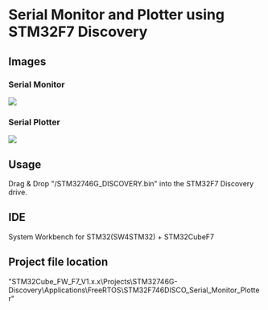 # Serial Monitor and Plotter using STM32F7 Discovery
[](
<http://y2kblog.seesaa.net/article/SerialMonitorPlotter_STM32F7-Discovery.html>
)

## Images
### Serial Monitor
![](https://github.com/y2kblog/STM32F746DISCO_Serial_Monitor_Plotter/blob/master/images/SerialMonitor.jpg)

### Serial Plotter
![](https://github.com/y2kblog/STM32F746DISCO_Serial_Monitor_Plotter/blob/master/images/SerialPlotter.jpg)


## Usage
Drag & Drop "/STM32746G_DISCOVERY.bin" into the STM32F7 Discovery drive.

## IDE
System Workbench for STM32(SW4STM32) + STM32CubeF7

## Project file location
"STM32Cube_FW_F7_V1.x.x\Projects\STM32746G-Discovery\Applications\FreeRTOS\STM32F746DISCO_Serial_Monitor_Plotter"

